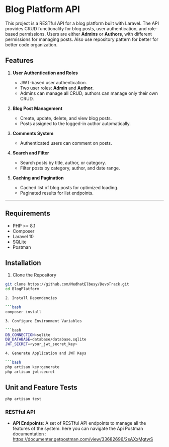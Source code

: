 # Blog Platform API

This project is a RESTful API for a blog platform built with Laravel. The API provides CRUD functionality for blog posts, user authentication, and role-based permissions. Users are either **Admins** or **Authors**, with different permissions for managing posts. Also use repository pattern for better for better code organization.

## Features

1. **User Authentication and Roles**
   - JWT-based user authentication.
   - Two user roles: **Admin** and **Author**.
   - Admins can manage all CRUD; authors can manage only their own CRUD.

2. **Blog Post Management**
   - Create, update, delete, and view blog posts.
   - Posts assigned to the logged-in author automatically.

3. **Comments System**
   - Authenticated users can comment on posts.

4. **Search and Filter**
   - Search posts by title, author, or category.
   - Filter posts by category, author, and date range.

5. **Caching and Pagination**
   - Cached list of blog posts for optimized loading.
   - Paginated results for list endpoints.

---

## Requirements

- PHP >= 8.1
- Composer
- Laravel 10
- SQLite 
- Postman 

## Installation

 1. Clone the Repository

```bash
git clone https://github.com/MedhatElbesy/DevoTrack.git
cd BlogPlatform

2. Install Dependencies

```bash
composer install

3. Configure Environment Variables

```bash
DB_CONNECTION=sqlite
DB_DATABASE=database/database.sqlite
JWT_SECRET=<your_jwt_secret_key>

4. Generate Application and JWT Keys

```bash
php artisan key:generate
php artisan jwt:secret
```
## Unit and Feature Tests

```bash
php artisan test
```
### RESTful API
- **API Endpoints**: A set of RESTful API endpoints to manage all the features of the system.
here you can navigate the Api Postman documentation : https://documenter.getpostman.com/view/33682696/2sAXxMgtwS



